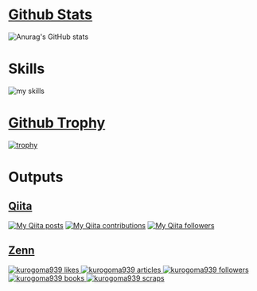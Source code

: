 
# [Github Stats](https://github.com/anuraghazra/github-readme-stats)

![Anurag's GitHub stats](https://github-readme-stats.vercel.app/api?username=Kurogoma939&show_icons=true&theme=radical)

# Skills

<img alt="my skills" src="https://skillicons.dev/icons?theme=dark&perline=7&i=php,laravel,dart,flutter,js,ts,nestjs,nextjs,nodejs,nuxtjs,html,css,docker,figma,firebase,mysql,postgres,git,github,gitlab,wordpress" />
<br>

# [Github Trophy](https://github.com/ryo-ma/github-profile-trophy#github-profile-trophy)

[![trophy](https://github-profile-trophy.vercel.app/?username=Kurogoma939&theme=onedark)](https://github.com/Kurogoma939/github-profile-trophy)

# Outputs
## [Qiita](https://qiita-badge.apiapi.app/)

[![My Qiita posts](https://qiita-badge.apiapi.app/s/Kurogoma939/posts.svg)](http://qiita.com/Kurogoma939) [![My Qiita contributions](https://qiita-badge.apiapi.app/s/Kurogoma939/contributions.svg)](http://qiita.com/Kurogoma939) [![My Qiita followers](https://qiita-badge.apiapi.app/s/Kurogoma939/followers.svg)](http://qiita.com/Kurogoma939)



## [Zenn](https://zenn-badge-nikaera.vercel.app/)

  <!-- Like のバッジ -->
  <a href="https://zenn.dev/kurogoma939">
    <img src="https://zenn.badge.nikaera.com/s/kurogoma939/likes?style=social" alt="kurogoma939 likes" />
  </a>

  <!-- Articles のバッジ -->
  <a href="https://zenn.dev/kurogoma939/articles">
    <img src="https://zenn.badge.nikaera.com/s/kurogoma939/articles?style=social" alt="kurogoma939 articles" />
  </a>

  <!-- Followers のバッジ -->
  <a href="https://zenn.dev/kurogoma939/followers">
    <img src="https://zenn.badge.nikaera.com/s/kurogoma939/followers?style=social" alt="kurogoma939 followers" />
  </a>

  <!-- Books のバッジ -->
  <a href="https://zenn.dev/kurogoma939/books">
    <img src="https://zenn.badge.nikaera.com/s/kurogoma939/books?style=social" alt="kurogoma939 books" />
  </a>

  <!-- Scraps のバッジ -->
  <a href="https://zenn.dev/kurogoma939/scraps">
    <img src="https://zenn.badge.nikaera.com/s/kurogoma939/scraps?style=social" alt="kurogoma939 scraps" />
  </a>

